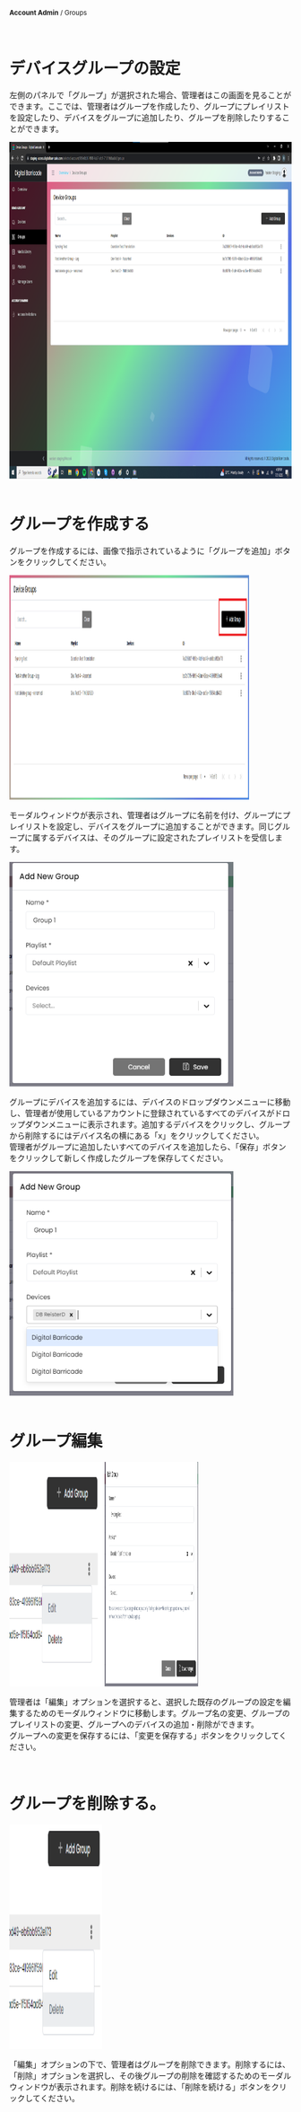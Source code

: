 <small><b>Account Admin</b> / Groups</small>

<br />
<h1>デバイスグループの設定</h1>
<div class="description">
    <p>
        左側のパネルで「グループ」が選択された場合、管理者はこの画面を見ることができます。ここでは、管理者はグループを作成したり、グループにプレイリストを設定したり、デバイスをグループに追加したり、グループを削除したりすることができます。
    </p>
    <img class="center" src="/images/image301.png" alt="device_config"  width="100%" height="600">
</div>

<br />
<h1>グループを作成する</h1>
<div class="description">
    <p> 
        グループを作成するには、画像で指示されているように「グループを追加」ボタンをクリックしてください。
    </p>
    <img src="/images/image302.png" alt="create_device_config"  width="85%" height="400">
   <p> 
        モーダルウィンドウが表示され、管理者はグループに名前を付け、グループにプレイリストを設定し、デバイスをグループに追加することができます。同じグループに属するデバイスは、そのグループに設定されたプレイリストを受信します。
    </p>
    <img src="/images/304.png" alt="add_device_config"  width="400" height="400">
    <p> 
        グループにデバイスを追加するには、デバイスのドロップダウンメニューに移動し、管理者が使用しているアカウントに登録されているすべてのデバイスがドロップダウンメニューに表示されます。追加するデバイスをクリックし、グループから削除するにはデバイス名の横にある「x」をクリックしてください。
    <br />
        管理者がグループに追加したいすべてのデバイスを追加したら、「保存」ボタンをクリックして新しく作成したグループを保存してください。
    </p>
    <img src="/images/image305.png" alt="create_device_config"  width="400" height="400">
  
</div>

<br />
<h1>グループ編集</h1>
<div class="description">
    <img src="/images/image308.png" alt="edit_device_config"  width="33%" height="400">
    <img src="/images/image309.png" alt="edit_device_config"  width="33%" height="400">
    <p> 
       管理者は「編集」オプションを選択すると、選択した既存のグループの設定を編集するためのモーダルウィンドウに移動します。グループ名の変更、グループのプレイリストの変更、グループへのデバイスの追加・削除ができます。
    <br />
        グループへの変更を保存するには、「変更を保存する」ボタンをクリックしてください。
    </p>
</div>

<br />
<h1>グループを削除する。</h1>
<div class="description">
    <img src="/images/image310.png" alt="edit_device_config"  width="33%" height="400">
    <p>       
        「編集」オプションの下で、管理者はグループを削除できます。削除するには、「削除」オプションを選択し、その後グループの削除を確認するためのモーダルウィンドウが表示されます。削除を続けるには、「削除を続ける」ボタンをクリックしてください。
    </p>
</div>